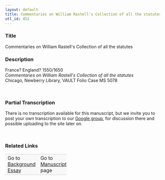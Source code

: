 ```yaml
---  
layout: default  
title: Commentaries on William Rastell's Collection of all the statutes  
utl_id: 452
---
```


### Title

Commentaries on William Rastell's Collection of all the statutes

### Description

<p>France? England? 1550/1650<br /><em>Commentaries on William Rastell's Collection of all the statutes</em><br />
Chicago, Newberry Library, VAULT Folio Case MS 5078</p>
<p> </p>


### Partial Transcription

<p>There is no transcription available for this manuscript, but we invite you to post your own transcription to our <a href="https://paleography.library.utoronto.ca/content/group-work">Google group</a>, for discussion there and possible uploading to the site later on.</p>
<p> </p>


### Related Links

<table border="0.5" cellpadding="1" cellspacing="1" style="width: 200px; background-color:#F8F8F8;">
    <tbody style="border-color:#ccc">
        <tr style="border-color:#ccc">
            <td>Go to <a href="https://centerfordigitalhumanities.github.io/Newberry-French-paleography/_background_essay/452" target="_blank">Background Essay</a></td>
            <td>Go to <a href="https://centerfordigitalhumanities.github.io/Newberry-French-paleography/www/record.html?id=452" target="_blank">Manuscript</a> page</td>
        </tr>
    </tbody>
</table>